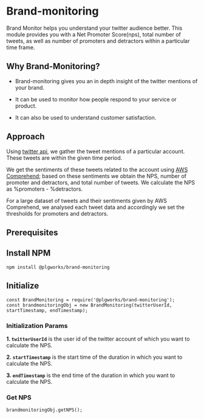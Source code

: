 # Brand-monitoring

Brand Monitor helps you understand your twitter audience better. This module provides you with a Net Promoter Score(nps), total number of tweets, as well as number of promoters and detractors within a particular time frame.

## Why Brand-Monitoring?

- Brand-monitoring gives you an in depth insight of the twitter mentions of your brand. 

- It can be used to monitor how people respond to your service or product. 

- It can also be used to understand customer satisfaction.

## Approach

Using [twitter api](https://developer.twitter.com/en/docs/twitter-api/tweets/timelines/api-reference/get-users-id-mentions), we gather the tweet mentions of a particular account. These tweets are within the given time period.

We get the sentiments of these tweets related to the account using [AWS Comprehend](https://docs.aws.amazon.com/comprehend/latest/dg/API_BatchDetectSentiment.html); based on these sentiments we obtain the NPS, number of promoter and detractors, and total number of tweets.
We calculate the NPS as %promoters - %detractors.

For a large dataset of tweets and their sentiments given by AWS Comprehend, we analysed each tweet data and accordingly we set the thresholds for promoters and detractors.

## Prerequisites

## Install NPM

```shell script
npm install @plgworks/brand-monitoring
```

## Initialize
```
const BrandMonitoring = require('@plgworks/brand-monitoring');
const brandmonitoringObj = new BrandMonitoring(twitterUserId, startTimestamp, endTimestamp);
```

### Initialization Params
**1. `twitterUserId`** is the user id of the twitter account of which you want to calculate the NPS.

**2. `startTimestamp`** is the start time of the duration in which you want to calculate the NPS.

**3. `endTimestamp`** is the end time of the duration in which you want to calculate the NPS. 

### Get NPS
```
brandmonitoringObj.getNPS();
```
